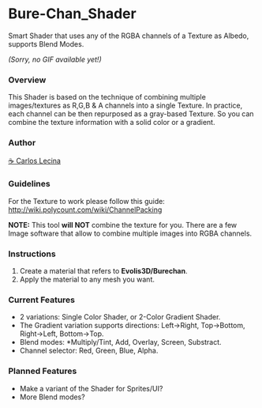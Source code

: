 # Bure-Chan_Shader
Smart Shader that uses any of the RGBA channels of a Texture as Albedo, supports Blend Modes.

*(Sorry, no GIF available yet!)*
 
### Overview
 This Shader is based on the technique of combining multiple images/textures as R,G,B & A channels into a single Texture.
 In practice, each channel can be then repurposed as a gray-based Texture.
 So you can combine the texture information with a solid color or a gradient.

### Author
[☕ Carlos Lecina](https://ko-fi.com/carloslecina)

### Guidelines
For the Texture to work please follow this guide: http://wiki.polycount.com/wiki/ChannelPacking

**NOTE:** This tool **will NOT** combine the texture for you. There are a few Image software that allow to combine multiple images into RGBA channels.
 
  
### Instructions
 1. Create a material that refers to **Evolis3D/Burechan**.
 2. Apply the material to any mesh you want.

### Current Features
 - 2 variations: Single Color Shader, or 2-Color Gradient Shader.
 - The Gradient variation supports directions: Left->Right, Top->Bottom, Right->Left, Bottom->Top.
 - Blend modes: *Multiply/Tint, Add, Overlay, Screen, Substract.
 - Channel selector: Red, Green, Blue, Alpha.

### Planned Features
 - Make a variant of the Shader for Sprites/UI?
 - More Blend modes?
